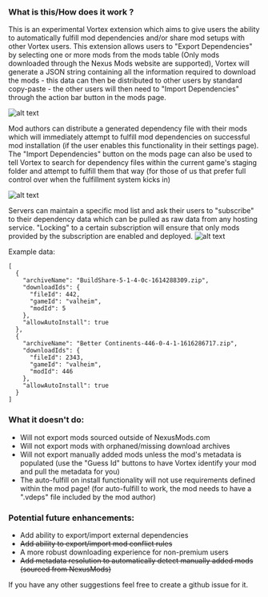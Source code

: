 
### What is this/How does it work ?

This is an experimental Vortex extension which aims to give users the ability to automatically fulfill mod dependencies and/or share mod setups with other Vortex users. This extension allows users to "Export Dependencies" by selecting one or more mods from the mods table (Only mods downloaded through the Nexus Mods website are supported), Vortex will generate a JSON string containing all the information required to download the mods - this data can then be distributed to other users by standard copy-paste - the other users will then need to "Import Dependencies" through the action bar button in the mods page.

![alt text](https://staticdelivery.nexusmods.com/mods/2295/images/225/225-1617393804-228745939.gif "Importing from clipboard")

Mod authors can distribute a generated dependency file with their mods which will immediately attempt to fulfill mod dependencies on successful mod installation (if the user enables this functionality in their settings page). The "Import Dependencies" button on the mods page can also be used to tell Vortex to search for dependency files within the current game's staging folder and attempt to fulfill them that way (for those of us that prefer full control over when the fulfillment system kicks in)

![alt text](https://staticdelivery.nexusmods.com/mods/2295/images/225/225-1617393804-432707287.gif "Importing from clipboard")

Servers can maintain a specific mod list and ask their users to "subscribe" to their dependency data which can be pulled as raw data from any hosting service. "Locking" to a certain subscription will ensure that only mods provided by the subscription are enabled and deployed.
![alt text](https://staticdelivery.nexusmods.com/mods/2295/images/225/225-1622985876-865714052.gif "Importing from subscription")

Example data:
```
[
  {
    "archiveName": "BuildShare-5-1-4-0c-1614288309.zip",
    "downloadIds": {
      "fileId": 442,
      "gameId": "valheim",
      "modId": 5
    },
    "allowAutoInstall": true
  },
  {
    "archiveName": "Better Continents-446-0-4-1-1616286717.zip",
    "downloadIds": {
      "fileId": 2343,
      "gameId": "valheim",
      "modId": 446
    },
    "allowAutoInstall": true
  }
]
```

### What it doesn't do:

- Will not export mods sourced outside of NexusMods.com
- Will not export mods with orphaned/missing download archives
- Will not export manually added mods unless the mod's metadata is populated (use the "Guess Id" buttons to have Vortex identify your mod and pull the metadata for you)
- The auto-fulfill on install functionality will not use requirements defined within the mod page! (for auto-fulfill to work, the mod needs to have a ".vdeps" file included by the mod author)

### Potential future enhancements:

- Add ability to export/import external dependencies
- ~~Add ability to export/import mod conflict rules~~
- A more robust downloading experience for non-premium users
- ~~Add metadata resolution to automatically detect manually added mods (sourced from NexusMods)~~

If you have any other suggestions feel free to create a github issue for it.
